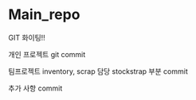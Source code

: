 # Main_repo
GIT 화이팅!!

개인 프로젝트 git commit

팀프로젝트 inventory, scrap 담당 stockstrap 부분 commit

추가 사항 commit
